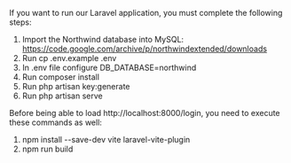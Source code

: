 If you want to run our Laravel application, you must complete the following steps:

1. Import the Northwind database into MySQL: https://code.google.com/archive/p/northwindextended/downloads
2. Run cp .env.example .env
3. In .env file configure DB_DATABASE=northwind
4. Run composer install
5. Run php artisan key:generate
6. Run php artisan serve

Before being able to load http://localhost:8000/login, you need to execute these commands as well:

1. npm install --save-dev vite laravel-vite-plugin
2. npm run build



